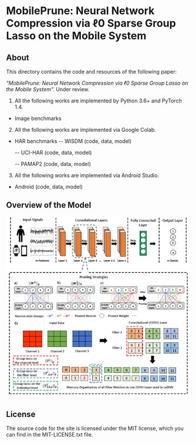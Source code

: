 # MobilePrune: Neural Network Compression via ℓ0 Sparse Group Lasso on the Mobile System

## About
This directory contains the code and resources of the following paper:

*"MobilePrune: Neural Network Compression via ℓ0 Sparse Group Lasso on the Mobile System".* Under review.
1. All the following works are implemented by Python 3.6+ and PyTorch 1.4.
 - Image benchmarks

2. All the following works are implemented via Google Colab.
 - HAR benchmarks
 	-- WISDM (code, data, model)

 	-- UCI-HAR (code, data, model)

 	-- PAMAP2 (code, data, model)

3. All the following works are implemented via Android Studio.
 - Android (code, data, model)

## Overview of the Model

<img src="./figure/figure2.png" width="800">

## License
The source code for the site is licensed under the MIT license, which you can find in the MIT-LICENSE.txt file.
